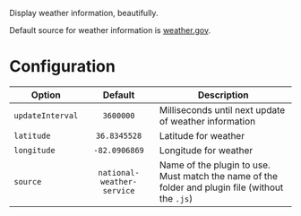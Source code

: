 Display weather information, beautifully.

Default source for weather information is [weather.gov](https://weather.gov).

# Configuration
| Option           |  Default  | Description
|------------------|:---------:|------------
| `updateInterval` | `3600000` | Milliseconds until next update of weather information
| `latitude` | `36.8345528` | Latitude for weather
| `longitude`| `-82.0906869` | Longitude for weather
| `source` | `national-weather-service` | Name of the plugin to use. Must match the name of the folder and plugin file (without the `.js`)
